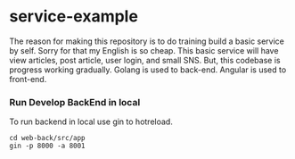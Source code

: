 # service-example
The reason for making this repository is to do training build a basic service by self. Sorry for that my English is so cheap. This basic service will have view articles, post article, user login, and small SNS. But, this codebase is progress working gradually. Golang is used to back-end. Angular is used to front-end.

### Run Develop BackEnd in local
To run backend in local use gin to hotreload.
```  
cd web-back/src/app
gin -p 8000 -a 8001
```